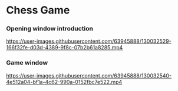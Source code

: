 # Chess Game
 
### Opening window introduction


https://user-images.githubusercontent.com/63945888/130032529-166f32fe-d03d-4389-9f8c-07b2b61a8285.mp4

### Game window

https://user-images.githubusercontent.com/63945888/130032540-4e512a04-bf1a-4c62-990a-0152fbc7e522.mp4





